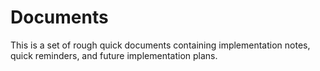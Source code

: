 # Documents
This is a set of rough quick documents containing implementation notes,
quick reminders, and future implementation plans.
